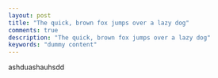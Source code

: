 ```yaml
---
layout: post
title: "The quick, brown fox jumps over a lazy dog"
comments: true
description: "The quick, brown fox jumps over a lazy dog"
keywords: "dummy content"
---
```


ashduashauhsdd